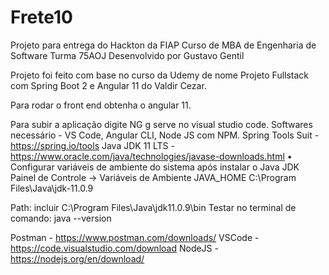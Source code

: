 # Frete10
Projeto para entrega do Hackton da FIAP Curso de MBA de Engenharia de Software Turma 75AOJ
Desenvolvido por Gustavo Gentil

Projeto foi feito com base no curso da Udemy de nome Projeto Fullstack com Spring Boot 2 e Angular 11
do Valdir Cezar.

Para rodar o front end obtenha o angular 11.

Para subir a aplicação digite NG g serve no visual studio code.
Softwares necessário - VS Code, Angular CLI, Node JS com NPM.
Spring Tools Suit - https://spring.io/tools
Java JDK 11 LTS - https://www.oracle.com/java/technologies/javase-downloads.html
 • Configurar variáveis de ambiente do sistema após instalar o Java JDK
 Painel de Controle -> Variáveis de Ambiente
 JAVA_HOME
C:\Program Files\Java\jdk-11.0.9

Path: incluir
C:\Program Files\Java\jdk11.0.9\bin
Testar no terminal de comando: java --version

Postman - https://www.postman.com/downloads/
VSCode - https://code.visualstudio.com/download
NodeJS - https://nodejs.org/en/download/


